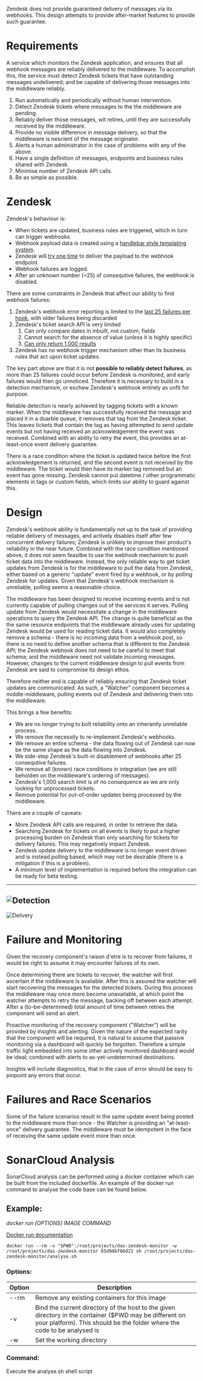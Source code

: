 Zendesk does not provide guaranteed delivery of messages via its webhooks.  This design attempts to provide after-market features to provide such guarantee.

# Requirements

A service which monitors the Zendesk application, and ensures that all webhook messages are reliably delivered to the middleware.  To accomplish this, the service must detect Zendesk tickets that have outstanding messages undelivered; and be capable of delivering those messages into the middleware reliably.

1. Run automatically and periodically without human intervention.
2. Detect Zendesk tickets where messages to the the middleware are pending.
3. Reliably deliver those messages, wit retires, until they are successfully received by the middleware.
4. Provide no visible difference in message delivery, so that the middleware is nescient of the message originator.
5. Alerts a human administrator in the case of problems with any of the above.
6. Have a single definition of messages, endpoints and business rules shared with Zendesk.
7. Minimise number of Zendesk API calls.
8. Be as simple as possible.

# Zendesk

Zendesk's behaviour is:

* When tickets are updated, business rules are triggered, which in turn can trigger webhooks.
* Webhook payload data is created using a [handlebar style templating system](https://support.zendesk.com/hc/en-us/articles/203662146-Understanding-Liquid-markup-and-Zendesk-Support).
* Zendesk will [try one time](https://support.zendesk.com/hc/en-us/articles/203662146-Understanding-Liquid-markup-and-Zendesk-Support) to deliver the payload to the webhook endpoint.
* Webhook failures are logged.
* After an unknown number (~25) of consequtive failures, the webhook is disabled.

There are some constraints in Zendesk that affect our ability to find webhook failures:

1. Zendesk's webhook error reporting is limited to the [last 25 failures per hook](https://developer.zendesk.com/rest_api/docs/support/target_failures#list-target-failures), with older failures being discarded
2. Zendesk's ticket search API is very limited
   1. Can only compare dates in inbuilt, not custom, fields
   1. Cannot search for the absence of value (unless it is highly specific)
   1. [Can only return 1,000 results](https://develop.zendesk.com/hc/en-us/articles/360022563994--BREAKING-New-Search-API-Result-Limits)
3. Zendesk has no webhook trigger mechanism other than its business rules that act upon ticket updates.

The key part above are that it is not **possible to reliably detect failures**, as more than 25 failures could occur before Zendesk is monitored, and early failures would then go unnoticed.  Therefore it is necessary to build in a detection mechanism, or eschew Zendesk's webhook entirely as unfit for purpose.

Reliable detection is nearly achieved by tagging tickets with a known marker.  When the middleware has successfully received the message and placed it in a duarble queue, it removes that tag from the Zendesk ticket.  This leaves tickets that contain the tag as having attempted to send update events but not having received an acknowledgement the event was received.  Combined with an ability to retry the event, this provides an at-least-once event delivery guarantee.

There is a race condition where the ticket is updated twice before the first acknowledgement is returned, and the second event is not received by the middleware.  The ticket would then have its marker tag removed but an event has gone missing.  Zendesk cannot put datetime / other programmatic elements in tags or custom fields, which limits our ability to guard against this.

# Design

Zendesk's webhook ability is fundamentally not up to the task of providing reliable delivery of messages, and actively disables itself after few concurrent delivery failures; Zendesk is unlikely to improve their product's reliability in the near future. Combined with the race condition mentioned above, it does not seem feasilbe to use the webhook mechanism to push ticket data into the middleware.  Instead, the only reliable way to get ticket updates from Zendesk is for the middleware to pull the data from Zendesk, either based on a generic "update" event fired by a webhook, or by polling Zendesk for updates.  Given that Zendesk's webhook mechanism is unreliable, polling seems a reasonable choice. 

The middleware has been designed to receive incoming events and is not currently capable of pulling changes out of the services it serves.  Pulling update from Zendesk would necessitate a change in the middleware operations to query the Zendesk API.  The change is quite beneficial as the the same resource endpoints that the middleware already uses for updating Zendesk would be used for reading ticket data. It would also completely remove a schema - there is no incoming data from a webhook post, so there is no need to define another schema that is different to the Zendesk API; the Zendesk webhook does not need to be careful to meet that schema; and the middleware need not validate incoming messages.  However, changes to the current middleware design to pull events from Zendesk are said to compromise its design ethos. 

Therefore neither end is capable of reliably ensuring that Zendesk ticket updates are communicated.  As such, a "Watcher" component becomes a middle-middleware, pulling events out of Zendesk and delivering them into the middleware.

This brings a few benefits:

* We are no longer trying to bolt reliability onto an inherantly unreliable process.
* We remove the necessity to re-implement Zendesk's webhooks.
* We remove an entire schema - the data flowing out of Zendesk can now be the same shape as the data flowing into Zendesk.
* We side-step Zendesk's built-in disablement of webhooks after 25 consequtive failures.
* We remove all (known) race conditions in integration (we are still beholden on the middleware's ordering of messages).
* Zendesk's 1,000 search limit is of no consequence as we are only looking for unprocessed tickets.
* Remove potential for out-of-order updates being processed by the middleware.

There are a couple of caveats:

* More Zendesk API calls are required, in order to retrieve the data.
* Searching Zendesk for tickets on all events is likely to put a higher processing burden on Zendesk than only searching for tickets for delivery failures.  This may negatively impact Zendesk.
* Zendesk update delivery to the middleware is no longer event driven and is instead polling based, which may not be desirable (there is a mitigation if this is a problem).
* A minimum level of implementation is required before the integration can be ready for beta testing.

---
![Detection](/docs/sequence-detect.png)
---
![Delivery](/docs/sequence-deliver.png)

# Failure and Monitoring

Given the recovery component's raison d'etre is to recover from failures, it would be right to assume it may encounter failures of its own.

Once determining there are tickets to recover, the watcher will first ascertain if the middleware is available.  After this is assured the watcher will start recovering the messages for the detected tickets.  During this process the middleware may once more become unavailable, at which point the watcher attempts to retry the message, backing off between each attempt.  After a (to-be-determined) total amount of time between retries the component will send an alert.

Proactive monitoring of the recovery component ("Watcher") will be provided by insights and alerting.  Given the nature of the expected rarity that the component will be required, it is natural to assume that passive monitoring via a dashboard will quickly be forgotten.  Therefore a simple traffic light embedded into some other actively monitored dashboard would be ideal; combined with alerts to as-yet-undetermined destinations. 

Insights will include diagnostics, that in the case of error should be easy to pinpoint any errors that occur.

# Failures and Race Scenarios

Some of the failure scenarios result in the same update event being posted to the middleware more than once - the Watcher is providing an "at-least-once" delivery guarantee.  The middleware must be idempotent in the face of receiving the same update event more than once.

# SonarCloud Analysis

SonarCloud analysis can be performed using a docker container which can be built from the included dockerfile.
An example of the docker run command to analyse the code base can be found below. 

## Example:

_docker run [OPTIONS] IMAGE COMMAND_ 

[Docker run documentation](https://docs.docker.com/engine/reference/commandline/run/)

```docker run --rm -v "$PWD":/root/projects/das-zendesk-monitor -w /root/projects/das-zendesk-monitor 65d98bf66d21 sh /root/projects/das-zendesk-monitor/analyse.sh```

### Options:

|Option|Description|
|---|---|
|--rm| Remove any existing containers for this image
|-v| Bind the current directory of the host to the given directory in the container ($PWD may be different on your platform). This should be the folder where the code to be analysed is
|-w| Set the working directory

### Command:

Execute the analyse.sh shell script